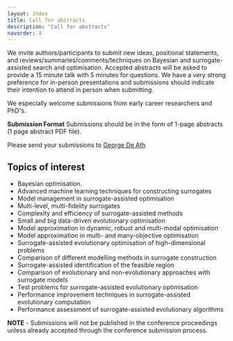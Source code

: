 ```yaml
---
layout: index
title: Call for abstracts
description: "Call for abstracts"
navorder: 4
---
```


We invite authors/participants to submit new ideas, positional statements, and reviews/summaries/comments/techniques on Bayesian and surrogate-assisted search and optimisation. Accepted abstracts will be asked to provide a 15 minute talk with 5 minutes for questions. We have a very strong preference for in-person presentations and submissions should indicate their intention to attend in person when submitting.

We especially welcome submissions from early career researchers and PhD's. 

**Submission Format**
Submissions should be in the form of 1-page abstracts (1 page abstract PDF file). 

Please send your submissions to [George De Ath](g.de.ath@exeter.ac.uk)

## Topics of interest

- Bayesian optimisation.
- Advanced machine learning techniques for constructing surrogates
- Model management in surrogate-assisted optimisation
- Multi-level, multi-fidelity surrogates
- Complexity and efficiency of surrogate-assisted methods
- Small and big data-driven evolutionary optimisation
- Model approximation in dynamic, robust and multi-modal optimisation
- Model approximation in multi- and many-objective optimisation
- Surrogate-assisted evolutionary optimisation of high-dimensional problems
- Comparison of different modelling methods in surrogate construction
- Surrogate-assisted identification of the feasible region
- Comparison of evolutionary and non-evolutionary approaches with surrogate models
- Test problems for surrogate-assisted evolutionary optimisation
- Performance improvement techniques in surrogate-assisted evolutionary computation
- Performance assessment of surrogate-assisted evolutionary algorithms

**NOTE** - Submissions will not be published in the conference proceedings unless already accepted through the conference submission process. 
